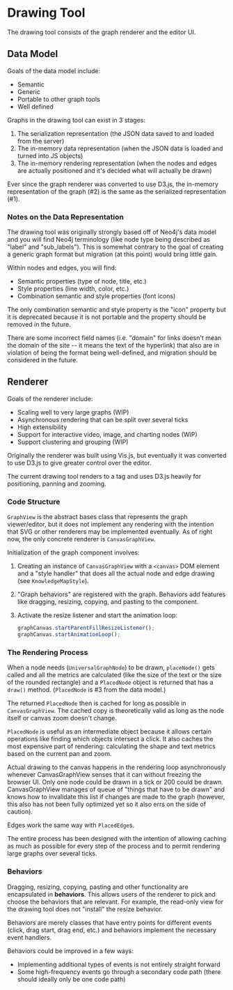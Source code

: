 # Drawing Tool

The drawing tool consists of the graph renderer and the editor UI.

## Data Model

Goals of the data model include:

-   Semantic
-   Generic
-   Portable to other graph tools
-   Well defined

Graphs in the drawing tool can exist in 3 stages:

1. The serialization representation (the JSON data saved to and loaded from the server)
2. The in-memory data representation (when the JSON data is loaded and turned into JS objects)
3. The in-memory rendering representation (when the nodes and edges are actually positioned and it's decided what will actually be drawn)

Ever since the graph renderer was converted to use D3.js, the in-memory representation of the graph (#2) is the same as the serialized representation (#1).

### Notes on the Data Representation

The drawing tool was originally strongly based off of Neo4j's data model and you will find Neo4j terminology (like node type being described as "label" and "sub_labels"). This is somewhat contrary to the goal of creating a generic graph format but migration (at this point) would bring little gain.

Within nodes and edges, you will find:

-   Semantic properties (type of node, title, etc.)
-   Style properties (line width, color, etc.)
-   Combination semantic and style properties (font icons)

The only combination semantic and style property is the "icon" property but it is deprecated because it is not portable and the property should be removed in the future.

There are some incorrect field names (i.e. "domain" for links doesn't mean the domain of the site -- it means the text of the hyperlink) that also are in violation of being the format being well-defined, and migration should be considered in the future.

## Renderer

Goals of the renderer include:

-   Scaling well to very large graphs (WIP)
-   Asynchronous rendering that can be split over several ticks
-   High extensibility
-   Support for interactive video, image, and charting nodes (WIP)
-   Support clustering and grouping (WIP)

Originally the renderer was built using Vis.js, but eventually it was converted to use D3.js to give greater control over the editor.

The current drawing tool renders to a <canvas> tag and uses D3.js heavily for positioning, panning and zooming.

### Code Structure

`GraphView` is the abstract bases class that represents the graph viewer/editor, but it does not implement any rendering with the intention that SVG or other renderers may be implemented eventually. As of right now, the only concrete renderer is `CanvasGraphView`.

Initialization of the graph component involves:

1. Creating an instance of `CanvasGraphView` with a `<canvas>` DOM element and a "style handler" that does all the actual node and edge drawing (see `KnowledgeMapStyle`).

2. "Graph behaviors" are registered with the graph. Behaviors add features like dragging, resizing, copying, and pasting to the component.

3. Activate the resize listener and start the animation loop:

    ```typescript
    graphCanvas.startParentFillResizeListener();
    graphCanvas.startAnimationLoop();
    ```

### The Rendering Process

When a node needs (`UniversalGraphNode`) to be drawn, `placeNode()` gets called and all the metrics are calculated (like the size of the text or the size of the rounded rectangle) and a `PlacedNode` object is returned that has a `draw()` method. (`PlacedNode` is #3 from the data model.)

The returned `PlacedNode` then is cached for long as possible in `CanvasGraphView`. The cached copy is theoretically valid as long as the node itself or canvas zoom doesn't change.

`PlacedNode` is useful as an intermediate object because it allows certain operations like finding which objects intersect a click. It also caches the most expensive part of rendering: calculating the shape and text metrics based on the current pan and zoom.

Actual drawing to the canvas happens in the rendering loop asynchronously whenever CanvasGraphView senses that it can without freezing the browser UI. Only one node could be drawn in a tick or 200 could be drawn. CanvasGraphView manages of queue of "things that have to be drawn" and knows how to invalidate this list if changes are made to the graph (however, this also has not been fully optimized yet so it also errs on the side of caution).

Edges work the same way with `PlacedEdge`s.

The entire process has been designed with the intention of allowing caching as much as possible for every step of the process and to permit rendering large graphs over several ticks.

### Behaviors

Dragging, resizing, copying, pasting and other functionality are encapsulated in **behaviors**. This allows users of the renderer to pick and choose the behaviors that are relevant. For example, the read-only view for the drawing tool does not "install" the resize behavior.

Behaviors are merely classes that have entry points for different events (click, drag start, drag end, etc.) and behaviors implement the necessary event handlers.

Behaviors could be improved in a few ways:

-   Implementing additional types of events is not entirely straight forward
-   Some high-frequency events go through a secondary code path (there should ideally only be one code path)
